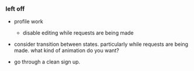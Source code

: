 ### left off

- profile work
    - disable editing while requests are being made

- consider transition between states. particularly while requests are being made. what kind of animation do you want?

- go through a clean sign up.